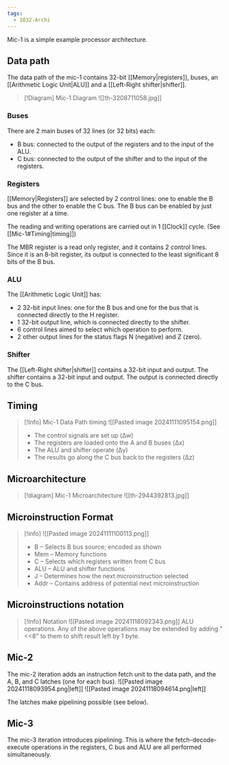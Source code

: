 ```yaml
---
tags:
  - 1032-Archi
---
```

Mic-1 is a simple example processor architecture.

## Data path
The data path of the mic-1 contains 32-bit [[Memory|registers]], buses, an [[Arithmetic Logic Unit|ALU]] and a [[Left-Right shifter|shifter]].

> [!Diagram] Mic-1 Diagram
> ![[th-3208711058.jpg]]

### Buses
There are 2 main buses of 32 lines (or 32 bits) each:
- B bus: connected to the output of the registers and to the input of the ALU.
- C bus: connected to the output of the shifter and to the input of the registers.

### Registers
[[Memory|Registers]] are selected by 2 control lines: one to enable the B bus and the other to enable the C bus. The B bus can be enabled by just one register at a time.

The reading and writing operations are carried out in 1 [[Clock]] cycle. (See [[Mic-1#Timing|timing]])

The MBR register is a read only register, and it contains 2 control lines. Since it is an 8-bit register, its output is connected to the least significant 8 bits of the B bus.

### ALU
The [[Arithmetic Logic Unit]] has:
- 2 32-bit input lines: one for the B bus and one for the bus that is connected directly to the H register.
- 1 32-bit output line, which is connected directly to the shifter.
- 6 control lines aimed to select which operation to perform.
- 2 other output lines for the status flags N (negative) and Z (zero).

### Shifter
The [[Left-Right shifter|shifter]] contains a 32-bit input and output. The shifter contains a 32-bit input and output. The output is connected directly to the C bus.

## Timing

> [!Info] Mic-1 Data Path timing
> ![[Pasted image 20241111095154.png]]
> - The control signals are set up (Δw)  
>- The registers are loaded onto the A and B buses (Δx)  
>- The ALU and shifter operate (Δy)  
>- The results go along the C bus back to the registers (Δz)

## Microarchitecture

> [!diagram] Mic-1 Microarchitecture
> ![[th-2944392813.jpg]]

## Microinstruction Format

> [!info]
> ![[Pasted image 20241111100113.png]]
> - B – Selects B bus source; encoded as shown  
> - Mem – Memory functions  
> - C – Selects which registers written from C bus  
> - ALU – ALU and shifter functions  
> - J – Determines how the next microinstruction selected  
> - Addr – Contains address of potential next microinstruction

## Microinstructions notation

> [!Info] Notation
>![[Pasted image 20241118092343.png]]
>ALU operations. Any of the above operations may be extended by adding "<<8" to them to shift result left by 1 byte.

## Mic-2
The mic-2 iteration adds an instruction fetch unit to the data path, and the A, B, and C latches (one for each bus).
![[Pasted image 20241118093954.png|left]]
![[Pasted image 20241118094614.png|left]]

The latches make pipelining possible (see below).

## Mic-3
The mic-3 iteration introduces pipelining.
This is where the fetch-decode-execute operations in the registers, C bus and ALU are all performed simultaneously.

